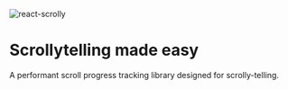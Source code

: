 ![react-scrolly](https://user-images.githubusercontent.com/1139698/56862995-5cfba880-69e3-11e9-85ec-3a051659a324.jpg)

# Scrollytelling made easy
A performant scroll progress tracking library designed for scrolly-telling.
